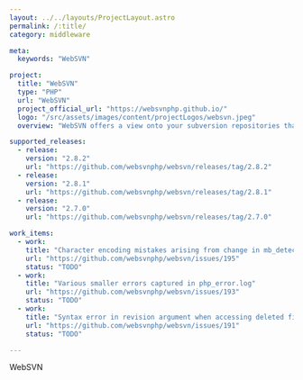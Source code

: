 ```yaml
---
layout: ../../layouts/ProjectLayout.astro
permalink: /:title/
category: middleware

meta:
  keywords: "WebSVN"

project:
  title: "WebSVN"
  type: "PHP"
  url: "WebSVN"
  project_official_url: "https://websvnphp.github.io/"
  logo: "/src/assets/images/content/projectLogos/websvn.jpeg"
  overview: "WebSVN offers a view onto your subversion repositories that's been designed to reflect the Subversion methodology. You can view the log of any file or directory and see a list of all the files changed, added or deleted in any given revision. You can also view the differences between two versions of a file so as to see exactly what was changed in a particular revision."

supported_releases:
  - release:
    version: "2.8.2"
    url: "https://github.com/websvnphp/websvn/releases/tag/2.8.2"
  - release:
    version: "2.8.1"
    url: "https://github.com/websvnphp/websvn/releases/tag/2.8.1"
  - release:
    version: "2.7.0"
    url: "https://github.com/websvnphp/websvn/releases/tag/2.7.0"

work_items:
  - work:
    title: "Character encoding mistakes arising from change in mb_detect_encoding"
    url: "https://github.com/websvnphp/websvn/issues/195"
    status: "TODO"
  - work:
    title: "Various smaller errors captured in php_error.log"
    url: "https://github.com/websvnphp/websvn/issues/193"
    status: "TODO"
  - work:
    title: "Syntax error in revision argument when accessing deleted file"
    url: "https://github.com/websvnphp/websvn/issues/191"
    status: "TODO"

---
```


<p>WebSVN</p>
